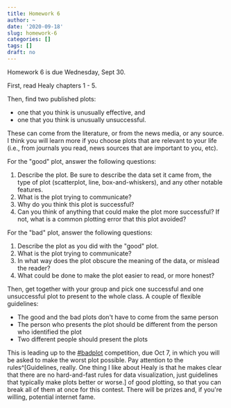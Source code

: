 ```yaml
---
title: Homework 6
author: ~
date: '2020-09-18'
slug: homework-6
categories: []
tags: []
draft: no
---
```


Homework 6 is due Wednesday, Sept 30.

<!--more-->

First, read Healy chapters 1 - 5.

Then, find two published plots: 

* one that you think is unusually effective, and
* one that you think is unusually unsuccessful. 

These can come from the literature, or from the news media, or any source. I think you will learn more if you choose plots that are relevant to your life (i.e., from journals you read, news sources that are important to you, etc). 

For the "good" plot, answer the following questions:

1. Describe the plot. Be sure to describe the data set it came from, the type of plot (scatterplot, line, box-and-whiskers), and any other notable features.
2. What is the plot trying to communicate?
3. Why do you think this plot is successful?
4. Can you think of anything that could make the plot more successful? If not, what is a common plotting error that this plot avoided?

For the "bad" plot, answer the following questions:

1. Describe the plot as you did with the "good" plot.
2. What is the plot trying to communicate?
3. In what way does the plot obscure the meaning of the data, or mislead the reader?
4. What could be done to make the plot easier to read, or more honest?

Then, get together with your group and pick one successful and one unsuccessful plot to present to the whole class. A couple of flexible guidelines:

* The good and the bad plots don't have to come from the same person
* The person who presents the plot should be different from the person who identified the plot
* Two different people should present the plots

This is leading up to the [#badplot](https://twitter.com/drdrewsteen/status/1172547837046820864) competition, due Oct 7, in which you will be asked to make the worst plot possible. Pay attention to the rules^[Guidelines, really. One thing I like about Healy is that he makes clear that there are no hard-and-fast rules for data visualization, just guidelines that typically make plots better or worse.] of good plotting, so that you can break all of them at once for this contest. There will be prizes and, if you're willing, potential internet fame.


